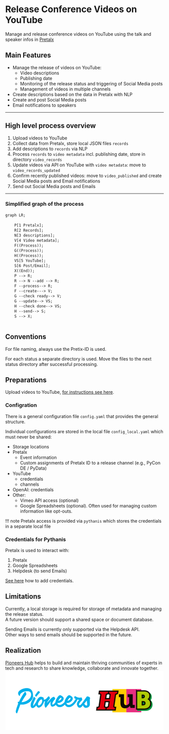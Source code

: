 # Release Conference Videos on YouTube

Manage and release conference videos on YouTube using the talk and speaker infos
in [Pretalx](https://github.com/pretalx/pretalx)

## Main Features

* Manage the release of videos on YouTube:
    * Video descriptions
    * Publishing date
    * Monitoring of the release status and triggering of Social Media posts
    * Management of videos in multiple channels
* Create descriptions based on the data in Pretalx with NLP
* Create and post Social Media posts
* Email notifications to speakers

---

## High level process overview

1. Upload videos to YouTube
2. Collect data from Pretalx, store local JSON files `records`
3. Add descriptions to `records` via NLP
4. Process `records` to `video metadata` incl. publishing date, store in directory `video_records`
5. Update videos via API on YouTube with `video metadata`: move to `video_records_updated`
6. Confirm recently published videos: move to `video_published` and create Social Media posts and Email notifications
7. Send out Social Media posts and Emails

---

### Simplified graph of the process

``` mermaid
graph LR;

    P[1 Pretalx];
    R[2 Records];
    N[3 descriptions];
    V[4 Video metadata];
    F((Process));
    G((Process));
    H((Process));
    VS[5 YouTube];
    S[6 Post/Email];
    X((End));
    P --> R;
    R --> N --add --> R;
    F --process--> R;
    F --create---> V;
    G --check ready--> V;
    G --update--> VS;
    H --check done--> VS;
    H --send--> S;
    S --> X;
    
```

## Conventions

For file naming, always use the Pretix-ID is used.

For each status a separate directory is used. Move the files to the next status directory after successful processing.

## Preparations

Upload videos to YouTube, [for instructions see here](youtube.md).

### Configration

There is a general configuration file `config.yaml` that provides the general structure.

Individual configurations are stored in the local file `config_local.yaml` which must never be shared:

* Storage locations
* Pretalx
    * Event information
    * Custom assignments of Pretalx ID to a release channel (e.g., PyCon DE / PyData)
* YouTube
    * credentials
    * channels
* OpenAI: credentials
* Other:
    * Vimeo API access (optional)
    * Google Spreadsheets (optional). Often used for managing custom information like opt-outs.

!!! note
    Pretalx access is provided via `pythanis` which stores the credentials in a separate local file

### Credentials for Pythanis

Pretalx is used to interact with:

1. Pretalx
2. Google Spreadsheets
3. Helpdesk (to send Emails)

[See here](https://florianwilhelm.info/pytanis/latest/usage/installation/#retrieving-the-credentials-and-tokens)
how to add credentials.

## Limitations

Currently, a local storage is required for storage of metadata and managing the release status.  
A future version should support a shared space or document database.

Sending Emails is currently only supported via the Helpdesk API.  
Other ways to send emails should be supported in the future.

## Realization

[Pioneers Hub](https://www.pioneershub.org/en/) helps to build and maintain thriving communities of experts in tech and
research to share knowledge, collaborate and innovate together.
![Pioneers Hub Logo](assets/images/Pioneers-Hub-Logo-vereinfacht-inline.svg)